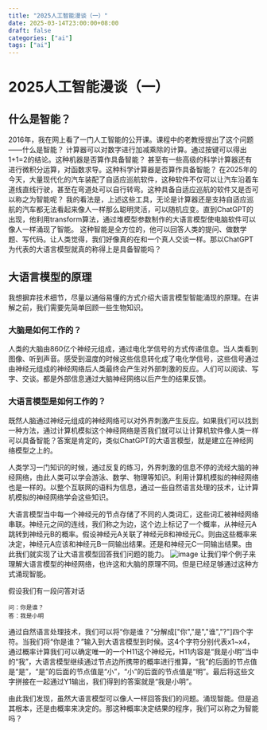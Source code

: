 ```yaml
---
title: "2025人工智能漫谈（一）"
date: 2025-03-14T23:00:00+08:00
draft: false
categories: ["ai"]
tags: ["ai"]
---
```


# 2025人工智能漫谈（一）

## 什么是智能？
2016年，我在网上看了一门人工智能的公开课。课程中的老教授提出了这个问题——什么是智能？
计算器可以对数字进行加减乘除的计算。通过按键可以得出1+1=2的结论。这种机器是否算作具备智能？
甚至有一些高级的科学计算器还有进行微积分运算，对函数求导。这种科学计算器是否算作具备智能？
在2025年的今天，大量现代化的汽车装配了自适应巡航软件，这种软件不仅可以让汽车沿着车道线直线行驶，甚至在弯道处可以自行转弯。这种具备自适应巡航的软件又是否可以称之为智能呢？
我的看法是，上述这些工具，无论是计算器还是支持自适应巡航的汽车都无法看起来像人一样那么聪明灵活，可以随机应变。直到ChatGPT的出现，他利用transform算法，通过堆模型参数制作的大语言模型使电脑软件可以像人一样涌现了智能。
这种智能是全方位的，他可以回答人类的提问、做数学题、写代码。让人类觉得，我们好像真的在和一个真人交谈一样。那以ChatGPT为代表的大语言模型就真的称得上是具备智能吗？

## 大语言模型的原理
我想摒弃技术细节，尽量以通俗易懂的方式介绍大语言模型智能涌现的原理。在讲解之前，我们需要先简单回顾一些生物知识。
### 大脑是如何工作的？
人类的大脑由860亿个神经元组成，通过电化学信号的方式传递信息。当人类看到图像、听到声音。感受到温度的时候这些信息转化成了电化学信号，这些信号通过由神经元组成的神经网络后人类最终会产生对外部刺激的反应。人们可以阅读、写字、交谈。都是外部信息通过大脑神经网络以后产生的结果反馈。
### 大语言模型是如何工作的？
既然人脑通过神经元组成的神经网络可以对外界刺激产生反应。如果我们可以找到一种方法，通过计算机模拟这个神经网络是否我们就可以让计算机软件像人类一样可以具备智能？答案是肯定的，类似ChatGPT的大语言模型，就是建立在神经网络模型之上的。

人类学习一门知识的时候，通过反复的练习，外界刺激的信息不停的流经大脑的神经网络，由此人类可以学会游泳、数学、物理等知识。利用计算机模拟的神经网络也是一样的。以整个互联网的语料为信息，通过一些自然语言处理的技术，让计算机模拟的神经网络学会这些知识。

大语言模型当中每一个神经元的节点存储了不同的人类词汇，这些词汇被神经网络串联。神经元之间的连线，我们称之为边，这个边上标记了一个概率，从神经元A跳转到神经元B的概率。假设神经元A关联了神经元B和神经元C。则由这些概率来决定，神经元A应该和神经元B一同输出结果。还是和神经元C一同输出结果。由此我们就实现了让大语言模型回答我们问题的能力。
![image](https://images.zheteng.tech/neural-network-diagram-expanded.svg)
让我们举个例子来理解大语言模型的神经网络，也许这和大脑的原理不同。但是已经足够通过这种方式涌现智能。

假设我们有一段问答对话
```
问：你是谁？
答：我是小明
```

通过自然语言处理技术，我们可以将“你是谁？”分解成["你","是","谁","?"]四个字符。当我们将“你是谁？”输入到大语言模型到时候。这4个字符分别代表x1~x4，通过概率计算我们可以确定唯一的一个H11这个神经元，H11内容是“我是小明”当中的“我”，大语言模型继续通过节点边所携带的概率进行推算，“我”的后面的节点值是“是”，“是”的后面的节点值是“小”，“小”的后面的节点值是“明”。最后将这些文字拼接在一起通过Y1输出，我们得到的答案就是“我是小明”。

由此我们发现，虽然大语言模型可以像人一样回答我们的问题。涌现智能。但是追其根本，还是由概率来决定的。那这种概率决定结果的程序，我们可以称之为智能吗？




